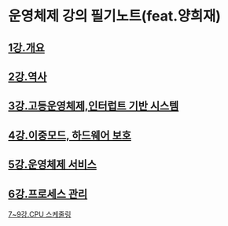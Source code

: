 # 운영체제 강의 필기노트(feat.양희재)

## [1강.개요](https://github.com/jjy3385/TIL/tree/main/OS/Heejae'sLecture/ch1#readme)

## [2강.역사](https://github.com/jjy3385/TIL/tree/main/OS/Heejae'sLecture/ch2#readme)

## [3강.고등운영체제,인터럽트 기반 시스템](https://github.com/jjy3385/TIL/tree/main/OS/Heejae'sLecture/ch3#readme)

## [4강.이중모드, 하드웨어 보호](https://github.com/jjy3385/TIL/tree/main/OS/Heejae'sLecture/ch4#readme)

## [5강.운영체제 서비스](https://github.com/jjy3385/TIL/tree/main/OS/Heejae'sLecture/ch5#readme)

## [6강.프로세스 관리](https://github.com/jjy3385/TIL/tree/main/OS/Heejae'sLecture/ch6#readme)

[7~9강.CPU 스케줄링](https://github.com/jjy3385/TIL/tree/main/OS/Heejae'sLecture/ch7~9#readme)